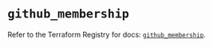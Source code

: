 # `github_membership`

Refer to the Terraform Registry for docs: [`github_membership`](https://registry.terraform.io/providers/integrations/github/5.43.0/docs/resources/membership).
